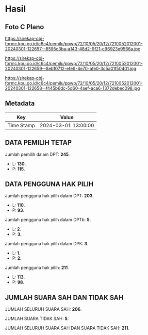 # Hasil

## Foto C Plano

https://sirekap-obj-formc.kpu.go.id/c6c4/pemilu/ppwp/72/10/05/20/12/7210052012001-20240301-122657--8595c3ba-a143-48d2-9f21-c96923e9566a.jpg

https://sirekap-obj-formc.kpu.go.id/c6c4/pemilu/ppwp/72/10/05/20/12/7210052012001-20240301-122659--8eb10712-efe9-4e70-afe0-3c5a01f50401.jpg

https://sirekap-obj-formc.kpu.go.id/c6c4/pemilu/ppwp/72/10/05/20/12/7210052012001-20240301-122658--f445b6dc-5d60-4aef-aca6-1372debec098.jpg


## Metadata

| Key        | Value               |
| ---------- | ------------------- |
| Time Stamp | 2024-03-01 13:00:00 |


## DATA PEMILIH TETAP

Jumlah pemilih dalam DPT: **245**.
 * L: **130**.
 * P: **115**.

## DATA PENGGUNA HAK PILIH

Jumlah pengguna hak pilih dalam DPT: **203**.
 * L: **110**.
 * P: **93**.

Jumlah pengguna hak pilih dalam DPTb: **5**.
 * L: **2**.
 * P: **3**.

Jumlah pengguna hak pilih dalam DPK: **3**.
 * L: **1**.
 * P: **2**.

Jumlah pengguna hak pilih: **211**.
 * L: **113**.
 * P: **98**.

## JUMLAH SUARA SAH DAN TIDAK SAH

JUMLAH SELURUH SUARA SAH: **206**.

JUMLAH SUARA TIDAK SAH: **5**.

JUMLAH SELURUH SUARA SAH DAN SUARA TIDAK SAH: **211**.


